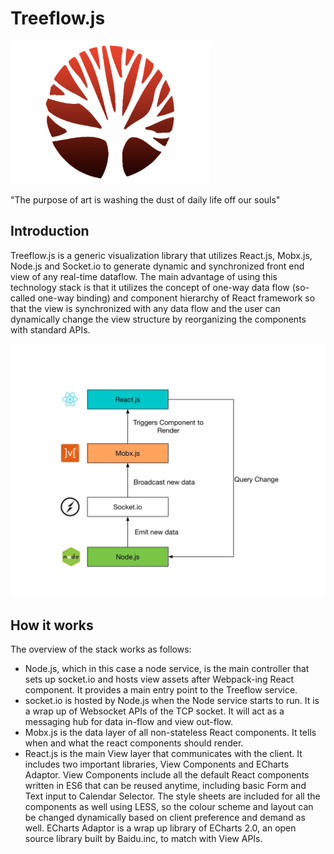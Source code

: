 # Treeflow.js

![](/doc/treeflow.png)

"The purpose of art is washing the dust of daily life off our souls"

## Introduction

Treeflow.js is a generic visualization library that utilizes React.js, Mobx.js, Node.js and Socket.io to generate dynamic and synchronized front end view of any real-time dataflow. The main advantage of using this technology stack is that it utilizes the concept of one-way data flow (so-called one-way binding) and component hierarchy of React framework so that the view is synchronized with any data flow and the user can dynamically change the view structure by reorganizing the components with standard APIs.

![](/doc/RMSN.jpg)

## How it works

The overview of the stack works as follows: 

- Node.js, which in this case a node service, is the main controller that sets up socket.io and hosts view assets after Webpack-ing React component. It provides a main entry point to the Treeflow service.
- socket.io is hosted by Node.js when the Node service starts to run. It is a wrap up of Websocket APIs of the TCP socket. It will act as a messaging hub for data in-flow and view out-flow.
- Mobx.js is the data layer of all non-stateless React components. It tells when and what the react components should render.
- React.js is the main View layer that communicates with the client. It includes two important libraries, View Components and ECharts Adaptor. View Components include all the default  React components written in ES6 that can be reused anytime, including basic Form and Text input to Calendar Selector. The style sheets are included for all the components as well using LESS, so the colour scheme and layout can be changed dynamically based on client preference and demand as well. ECharts Adaptor is a wrap up library of ECharts 2.0, an open source library built by Baidu.inc, to match with View APIs.
